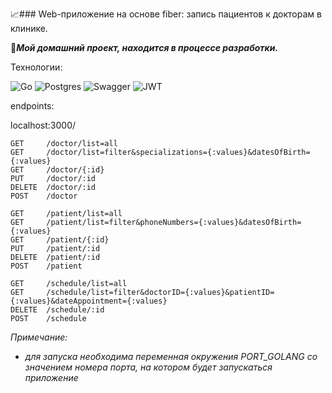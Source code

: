 📈### Web-приложение на основе fiber: запись пациентов к докторам в клинике.

📝***Мой домашний проект, находится в процессе разработки.***

Технологии:

![Go](https://img.shields.io/badge/go-%2300ADD8.svg?style=for-the-badge&logo=go&logoColor=white)
![Postgres](https://img.shields.io/badge/postgres-%23316192.svg?style=for-the-badge&logo=postgresql&logoColor=white)
![Swagger](https://img.shields.io/badge/-Swagger-%23Clojure?style=for-the-badge&logo=swagger&logoColor=white)
![JWT](https://img.shields.io/badge/JWT-black?style=for-the-badge&logo=JSON%20web%20tokens)

endpoints:

localhost:3000/

    GET     /doctor/list=all
    GET     /doctor/list=filter&specializations={:values}&datesOfBirth={:values}
    GET     /doctor/{:id}
    PUT     /doctor/:id
    DELETE  /doctor/:id
    POST    /doctor

    GET     /patient/list=all
    GET     /patient/list=filter&phoneNumbers={:values}&datesOfBirth={:values}
    GET     /patient/{:id}
    PUT     /patient/:id
    DELETE  /patient/:id
    POST    /patient

    GET     /schedule/list=all
    GET     /schedule/list=filter&doctorID={:values}&patientID={:values}&dateAppointment={:values}
    DELETE  /schedule/:id
    POST    /schedule


_Примечание:_
* _для запуска необходима переменная окружения PORT_GOLANG со значением номера порта, на котором будет запускаться приложение_
